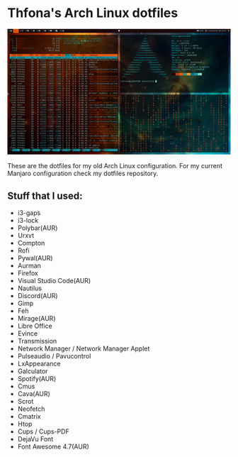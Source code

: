 # Thfona's Arch Linux dotfiles

![Screenshot](Screenshot.png)

These are the dotfiles for my old Arch Linux configuration.
For my current Manjaro configuration check my dotfiles repository.


## Stuff that I used:

+ i3-gaps
+ i3-lock
+ Polybar(AUR)
+ Urxvt
+ Compton
+ Rofi
+ Pywal(AUR)
+ Aurman
+ Firefox
+ Visual Studio Code(AUR)
+ Nautilus
+ Discord(AUR)
+ Gimp
+ Feh
+ Mirage(AUR)
+ Libre Office
+ Evince
+ Transmission
+ Network Manager / Network Manager Applet
+ Pulseaudio / Pavucontrol
+ LxAppearance
+ Galculator
+ Spotify(AUR)
+ Cmus
+ Cava(AUR)
+ Scrot
+ Neofetch
+ Cmatrix
+ Htop
+ Cups / Cups-PDF
+ DejaVu Font
+ Font Awesome 4.7(AUR)
